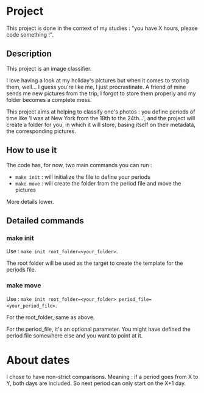 # Project 

This project is done in the context of my studies : "you have X hours, please code something !".

## Description

This project is an image classifier. 

I love having a look at my holiday's pictures but when it comes to storing them, well... I guess you're like me, I just procrastinate. A friend of mine sends me new pictures from the trip, I forgot to store them properly and my folder becomes a complete mess.

This project aims at helping to classify one's photos : you define periods of time like 'I was at New York from the 18th to the 24th...', and the project will create a folder for you, in which it will store, basing itself on their metadata, the corresponding pictures.

## How to use it 

The code has, for now, two main commands you can run : 
- ```make init``` : will initialize the file to define your periods
- ```make move``` : will create the folder from the period file and move the pictures 

More details lower.

## Detailed commands

### make init

Use : ```make init root_folder=<your_folder>```.

The root folder will be used as the target to create the template for the periods file.

### make move

Use : ```make init root_folder=<your_folder> period_file=<your_period_file>```.

For the root_folder, same as above.

For the period_file, it's an optional parameter. You might have defined the period file somewhere else and you want to point at it.

# About dates

I chose to have non-strict comparisons. Meaning : if a period goes from X to Y, both days are included. So next period can only start on the X+1 day.